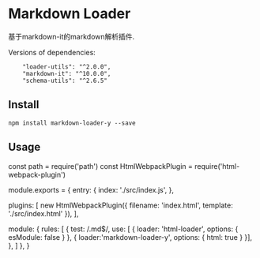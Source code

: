 # Markdown Loader
基于markdown-it的markdown解析插件.

Versions of dependencies:
```
    "loader-utils": "^2.0.0",
    "markdown-it": "^10.0.0",
    "schema-utils": "^2.6.5"
```

## Install
```
npm install markdown-loader-y --save
```
## Usage
const path = require('path')
const HtmlWebpackPlugin = require('html-webpack-plugin')

module.exports = {
  entry: {
    index: './src/index.js',
  },

  plugins: [
    new HtmlWebpackPlugin({
      filename: 'index.html',
      template: './src/index.html'
    }),
  ],

  module: {
    rules: [
      {
        test: /\.md$/,
        use: [
          {
            loader: 'html-loader',
            options: {
              esModule: false
            }
          },
          {
            loader:'markdown-loader-y',
            options: {
              html: true
            }
          }],
      },
    ]
  },
}